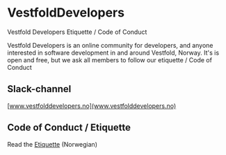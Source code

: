# VestfoldDevelopers
Vestfold Developers Etiquette / Code of Conduct

Vestfold Developers is an online community for developers, and anyone interested in software development in and around Vestfold, Norway.
It's is open and free, but we ask all members to follow our etiquette / Code of Conduct

## Slack-channel
[www.vestfolddevelopers.no](www.vestfolddevelopers.no)

## Code of Conduct / Etiquette
Read the [Etiquette](https://github.com/pavsaund/VestfoldDevelopers/blob/master/Etiquette_Norwegian.md) (Norwegian)

